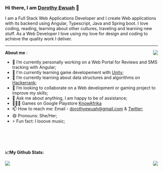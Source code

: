 ### Hi there, I am [Dorothy Ewuah](https://www.linkedin.com/in/dorothy-ewuah-b3b2b6126/) 👋

I am a Full Stack Web Applications Developer and I create Web applications with its backend using Angular, Typescript, Java and Spring boot.
I love coding, reading, learning about other cultures, traveling and learning new stuff.
As a Web Developer I love using my love for design and coding to achieve the quality work I deliver. 
<br>
<hr>

**About me** :
<a href="https://github.com/DorothyEwuah/github-readme-stats">
  <img align="right" src="https://user-images.githubusercontent.com/36108891/148312426-9850294e-aed0-473f-ab98-f1dc807776d3.jpg" />
  </a>
  
- 🔭 I’m currently personally working on a Web Portal for Reviews and SMS tracking with Angular;
- 🌱 I'm currently learning game developement with [Unity](https://learn.unity.com/);
- 🚀 I’m currently learning about data structures and algorithms on [Hackerrank](https://www.hackerrank.com/dorothyewuah1?hr_r=1);
- 👯 I’m looking to collaborate on a Web development or gaming project to improve my skills; 
- 💬 Ask me about anything, I am happy to be of assistance;
- 👨🏻‍💻 Games on Google Playstore [KnowAfrika](https://play.google.com/store/apps/details?id=com.gameup.KnowAfrika)
- 📫 How to reach me: Email - dorothyewuah@gmail.com & [Twitter](https://twitter.com/MaameEphuah1);
- 😄 Pronouns: She/Her;
- ⚡ Fun fact: I looove music;

<br>
<br>
<br>


**📈My Github Stats:**

<a href="https://github.com/DorothyEwuah/github-readme-stats">
  <img align="left" src="https://github-readme-stats.vercel.app/api?username=DorothyEwuah&hide=stars,contribs&count_private=true&show_icons=true&theme=dracula" />
</a>
  
<a href="https://github.com/DorothyEwuah/convoychat">
  <img align="right" src="https://github-readme-stats.vercel.app/api/top-langs/?username=DorothyEwuah&langs_count=10&layout=compact&theme=dracula" />
</a>
